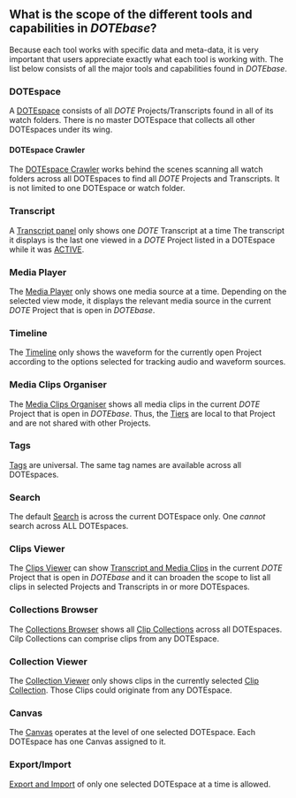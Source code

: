## What is the scope of the different tools and capabilities in _DOTEbase_?

Because each tool works with specific data and meta-data, it is very important that users appreciate exactly what each tool is working with.
The list below consists of all the major tools and capabilities found in _DOTEbase_.

### DOTEspace

A [DOTEspace](dotespace.md) consists of all _DOTE_ Projects/Transcripts found in all of its watch folders.
There is no master DOTEspace that collects all other DOTEspaces under its wing.

#### DOTEspace Crawler

The [DOTEspace Crawler](dotespace.md) works behind the scenes scanning all watch folders across all DOTEspaces to find all _DOTE_ Projects and Transcripts.
It is not limited to one DOTEspace or watch folder.

### Transcript

A [Transcript panel](transcript.md) only shows one _DOTE_ Transcript at a time
The transcript it displays is the last one viewed in a _DOTE_ Project listed in a DOTEspace while it was [ACTIVE](glossary.md#active-transcript).

### Media Player

The [Media Player](media-player.md) only shows one media source at a time.
Depending on the selected view mode, it displays the relevant media source in the current _DOTE_ Project that is open in _DOTEbase_.

### Timeline

The [Timeline](timeline.md) only shows the waveform for the currently open Project according to the options selected for tracking audio and waveform sources.

### Media Clips Organiser

The [Media Clips Organiser](media-clips-organiser.md) shows all media clips in the current _DOTE_ Project that is open in _DOTEbase_.
Thus, the [Tiers](glossary.md#tier) are local to that Project and are not shared with other Projects.

### Tags

[Tags](glossary.md#tag) are universal.
The same tag names are available across all DOTEspaces.

### Search

The default [Search](search.md) is across the current DOTEspace only.
One _cannot_ search across ALL DOTEspaces.

### Clips Viewer

The [Clips Viewer](clips-viewer.md) can show [Transcript and Media Clips](clips.md) in the current _DOTE_ Project that is open in _DOTEbase_ and it can broaden the scope to list all clips in selected Projects and Transcripts in or more DOTEspaces.

### Collections Browser

The [Collections Browser](collections-browser.md) shows all [Clip Collections](clip-collections.md) across all DOTEspaces.
Cilp Collections can comprise clips from any DOTEspace.

### Collection Viewer

The [Collection Viewer](collection-viewer.md) only shows clips in the currently selected [Clip Collection](clip-collections.md).
Those Clips could originate from any DOTEspace.

### Canvas

The [Canvas](canvas.md) operates at the level of one selected DOTEspace.
Each DOTEspace has one Canvas assigned to it.

### Export/Import

[Export and Import](export.md) of only one selected DOTEspace at a time is allowed.
